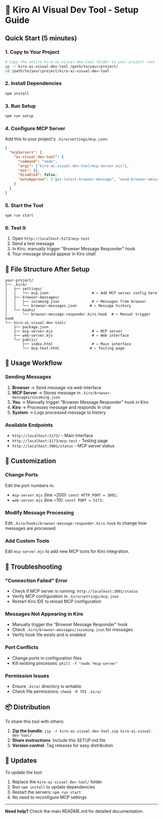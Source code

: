 # 🚀 Kiro AI Visual Dev Tool - Setup Guide

## Quick Start (5 minutes)

### 1. Copy to Your Project
```bash
# Copy the entire kiro-ai-visual-dev-tool folder to your project root
cp -r kiro-ai-visual-dev-tool /path/to/your/project/
cd /path/to/your/project/kiro-ai-visual-dev-tool
```

### 2. Install Dependencies
```bash
npm install
```

### 3. Run Setup
```bash
npm run setup
```

### 4. Configure MCP Server
Add this to your project's `.kiro/settings/mcp.json`:

```json
{
  "mcpServers": {
    "ai-visual-dev-tool": {
      "command": "node",
      "args": ["kiro-ai-visual-dev-tool/mcp-server.mjs"],
      "env": {},
      "disabled": false,
      "autoApprove": ["get-latest-browser-message", "send-browser-message"]
    }
  }
}
```

### 5. Start the Tool
```bash
npm run start
```

### 6. Test It
1. Open `http://localhost:5173/mcp-test`
2. Send a test message
3. In Kiro, manually trigger "Browser Message Responder" hook
4. Your message should appear in Kiro chat!

## 📁 File Structure After Setup

```
your-project/
├── .kiro/
│   ├── settings/
│   │   └── mcp.json                    # ← Add MCP server config here
│   ├── browser-messages/
│   │   ├── incoming.json               # ← Messages from browser
│   │   └── browser-messages.json      # ← Message history
│   └── hooks/
│       └── browser-message-responder.kiro.hook  # ← Manual trigger hook
└── kiro-ai-visual-dev-tool/
    ├── package.json
    ├── mcp-server.mjs                  # ← MCP server
    ├── web-server.mjs                  # ← Web interface
    └── public/
        ├── index.html                  # ← Main interface
        └── mcp-test.html              # ← Testing page
```

## 🎯 Usage Workflow

### Sending Messages
1. **Browser** → Send message via web interface
2. **MCP Server** → Stores message in `.kiro/browser-messages/incoming.json`
3. **You** → Manually trigger "Browser Message Responder" hook in Kiro
4. **Kiro** → Processes message and responds in chat
5. **System** → Logs processed message to history

### Available Endpoints
- `http://localhost:5173/` - Main interface
- `http://localhost:5173/mcp-test` - Testing page
- `http://localhost:3001/status` - MCP server status

## 🔧 Customization

### Change Ports
Edit the port numbers in:
- `mcp-server.mjs` (line ~200): `const HTTP_PORT = 3001;`
- `web-server.mjs` (line ~10): `const PORT = 5173;`

### Modify Message Processing
Edit `.kiro/hooks/browser-message-responder.kiro.hook` to change how messages are processed.

### Add Custom Tools
Edit `mcp-server.mjs` to add new MCP tools for Kiro integration.

## 🐛 Troubleshooting

### "Connection Failed" Error
- Check if MCP server is running: `http://localhost:3001/status`
- Verify MCP configuration in `.kiro/settings/mcp.json`
- Restart Kiro IDE to reload MCP configuration

### Messages Not Appearing in Kiro
- Manually trigger the "Browser Message Responder" hook
- Check `.kiro/browser-messages/incoming.json` for messages
- Verify hook file exists and is enabled

### Port Conflicts
- Change ports in configuration files
- Kill existing processes: `pkill -f "node.*mcp-server"`

### Permission Issues
- Ensure `.kiro/` directory is writable
- Check file permissions: `chmod -R 755 .kiro/`

## 📦 Distribution

To share this tool with others:

1. **Zip the bundle**: `zip -r kiro-ai-visual-dev-tool.zip kiro-ai-visual-dev-tool/`
2. **Share instructions**: Include this SETUP.md file
3. **Version control**: Tag releases for easy distribution

## 🔄 Updates

To update the tool:

1. Replace the `kiro-ai-visual-dev-tool/` folder
2. Run `npm install` to update dependencies
3. Restart the servers: `npm run start`
4. No need to reconfigure MCP settings

---

**Need help?** Check the main README.md for detailed documentation.